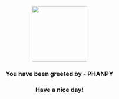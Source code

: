 <p align="center">
            <img src="https://raw.githubusercontent.com/PokeAPI/sprites/master/sprites/pokemon/231.png" width="150" height="150">
          </p>
          <h3 align="center">You have been greeted by - <b>PHANPY</b></h3>
          <h3 align="center">Have a nice day!</h3>
